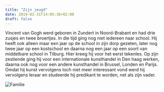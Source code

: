 ```yaml
---
title: "Zijn jeugd"
date: 2019-03-31T14:05:36+02:00
draft: false
---
```


Vincent van Gogh werd geboren in Zundert in Noord-Brabant en had drie zusjes en twee broertjes. In die tijd ging nog niet iedereen naar school. Hij heeft ook alleen maar een jaar op de school in zijn dorp gezeten, later nog twee jaar op een kostschool en daarna nog een jaar op een soort van middelbare school in Tilburg. Hier kreeg hij voor het eerst tekenles. Op zijn zestiende ging hij voor een internationale kunsthandel in Den haag werken, daarna ook nog voor een andere kunsthandel in Brussel, Londen en Parijs. Omdat hij kunst vervolgens toch niet meer interessant vond werd hij vervolgens leraar en studeerde hij predikant te worden, net als zijn vader. 

![Familie](/Familie.jpg)